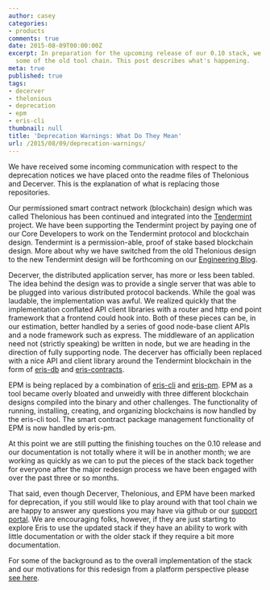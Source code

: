 ```yaml
---
author: casey
categories:
- products
comments: true
date: 2015-08-09T00:00:00Z
excerpt: In preparation for the upcoming release of our 0.10 stack, we have deprecated
  some of the old tool chain. This post describes what's happening.
meta: true
published: true
tags:
- decerver
- thelonious
- deprecation
- epm
- eris-cli
thumbnail: null
title: 'Deprecation Warnings: What Do They Mean'
url: /2015/08/09/deprecation-warnings/
---
```


We have received some incoming communication with respect to the deprecation notices we have placed onto the readme files of Thelonious and Decerver. This is the explanation of what is replacing those repositories.

Our permissioned smart contract network (blockchain) design which was called Thelonious has been continued and integrated into the [Tendermint](https://github.com/tendermint/tendermint) project. We have been supporting the Tendermint project by paying one of our Core Developers to work on the Tendermint protocol and blockchain design. Tendermint is a permission-able, proof of stake based blockchain design. More about why we have switched from the old Thelonious design to the new Tendermint design will be forthcoming on our [Engineering Blog](/blog).

Decerver, the distributed application server, has more or less been tabled. The idea behind the design was to provide a single server that was able to be plugged into various distributed protocol backends. While the goal was laudable, the implementation was awful. We realized quickly that the implementation conflated API client libraries with a router and http end point framework that a frontend could hook into. Both of these pieces can be, in our estimation, better handled by a series of good node-base client APIs and a node framework such as express. The middleware of an application need not (strictly speaking) be written in node, but we are heading in the direction of fully supporting node. The decerver has officially been replaced with a nice API and client library around the Tendermint blockchain in the form of [eris-db](https://github.com/eris-ltd/eris-db) and [eris-contracts](https://github.com/eris-ltd/eris-contracts.js).

EPM is being replaced by a combination of [eris-cli](https://github.com/eris-ltd/eris-cli/tree/develop) and [eris-pm](https://github.com/eris-ltd/eris-pm). EPM as a tool became overly bloated and unweidly with three different blockchain designs compiled into the binary and other challenges. The functionality of running, installing, creating, and organizing blockchains is now handled by the eris-cli tool. The smart contract package management functionality of EPM is now handled by eris-pm.

At this point we are still putting the finishing touches on the 0.10 release and our documentation is not totally where it will be in another month; we are working as quickly as we can to put the pieces of the stack back together for everyone after the major redesign process we have been engaged with over the past three or so months.

That said, even though Decerver, Thelonious, and EPM have been marked for deprecation, if you still would like to play around with that tool chain we are happy to answer any questions you may have via github or our [support portal](https://support.monax.io). We are encouraging folks, however, if they are just starting to explore Eris to use the updated stack if they have an ability to work with little documentation or with the older stack if they require a bit more documentation.

For some of the background as to the overall implementation of the stack and our motivations for this redesign from a platform perspective please [see here](https://github.com/eris-ltd/eris-cli/tree/develop#why).